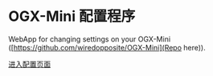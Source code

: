 # OGX-Mini 配置程序
WebApp for changing settings on your OGX-Mini ([https://github.com/wiredopposite/OGX-Mini](Repo here)).

[进入配置页面](https://fushuqian.github.io/conswapp/)
